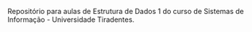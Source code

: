 Repositório para aulas de Estrutura de Dados 1 do curso de Sistemas de Informação - Universidade Tiradentes.

